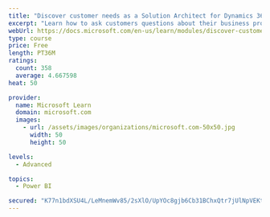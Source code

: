 ```yaml
---
title: "Discover customer needs as a Solution Architect for Dynamics 365 and Power Platform"
excerpt: "Learn how to ask customers questions about their business processes and feature requirements to create a viable solution."
webUrl: https://docs.microsoft.com/en-us/learn/modules/discover-customer-needs/
type: course
price: Free
length: PT36M
ratings:
  count: 358
  average: 4.667598
heat: 50

provider:
  name: Microsoft Learn
  domain: microsoft.com
  images:
    - url: /assets/images/organizations/microsoft.com-50x50.jpg
      width: 50
      height: 50

levels:
  - Advanced

topics:
  - Power BI

secured: "K77n1bdXSU4L/LeMnemWv85/2sXlO/UpYOc8gjb6Cb31BChxQtr7jUlNpVEKt/gZf9kfKs81UktvwQpPMU2es5z5VVAtxvkqNgc+8hVOvBtihg4fuH3PhMnmEc2swpmlzQwtm/Rd2H0hubtHJjVU86tCh821ToEN3zdJ8fIO/B/x4GvyGl9jMTvbDc0lm6HEdGXJf6SAq/WHJVPglYDsm8Juy6loGT6UlROUejaMsbMejDX1GN3Jelyaw9F40MHtZ0Ye+azsonW5sQp/A8tbX+adDCHRKvLy6/DwNQISc3N3LMuuL3tTWvt+uw4UC4xWLd4qRgHr5GpSqcCkHbK4aMF4+KcV2Rao4wJ842mM0ByBDScwv0+LyiZXrrBD5oHTD9XHZFEsvDOs+ZgJiWYQ/A==;BxNuZMsl6LM4AcTRkmBZkA=="
---
```


